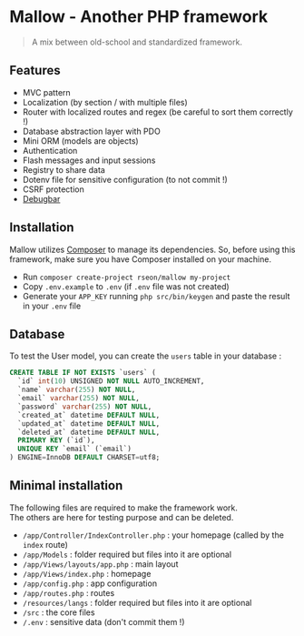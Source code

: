 # Mallow - Another PHP framework

> A mix between old-school and standardized framework.

## Features

- MVC pattern
- Localization (by section / with multiple files)
- Router with localized routes and regex (be careful to sort them correctly !)
- Database abstraction layer with PDO
- Mini ORM (models are objects)
- Authentication
- Flash messages and input sessions
- Registry to share data
- Dotenv file for sensitive configuration (to not commit !)
- CSRF protection
- [Debugbar](https://github.com/maximebf/php-debugbar)


## Installation

Mallow utilizes [Composer](https://getcomposer.org/) to manage its dependencies.
So, before using this framework, make sure you have Composer installed on your machine.

- Run `composer create-project rseon/mallow my-project`
- Copy `.env.example` to `.env` (if `.env` file was not created)
- Generate your `APP_KEY` running `php src/bin/keygen` and paste the result in your `.env` file 


## Database

To test the User model, you can create the `users` table in your database :

```sql
CREATE TABLE IF NOT EXISTS `users` (
  `id` int(10) UNSIGNED NOT NULL AUTO_INCREMENT,
  `name` varchar(255) NOT NULL,
  `email` varchar(255) NOT NULL,
  `password` varchar(255) NOT NULL,
  `created_at` datetime DEFAULT NULL,
  `updated_at` datetime DEFAULT NULL,
  `deleted_at` datetime DEFAULT NULL,
  PRIMARY KEY (`id`),
  UNIQUE KEY `email` (`email`)
) ENGINE=InnoDB DEFAULT CHARSET=utf8;
```


## Minimal installation

The following files are required to make the framework work.<br>
The others are here for testing purpose and can be deleted.

- `/app/Controller/IndexController.php` : your homepage (called by the `index` route)
- `/app/Models` : folder required but files into it are optional
- `/app/Views/layouts/app.php` : main layout
- `/app/Views/index.php` : homepage
- `/app/config.php` : app configuration
- `/app/routes.php` : routes
- `/resources/langs` : folder required but files into it are optional
- `/src` : the core files
- `/.env` : sensitive data (don't commit them !)
